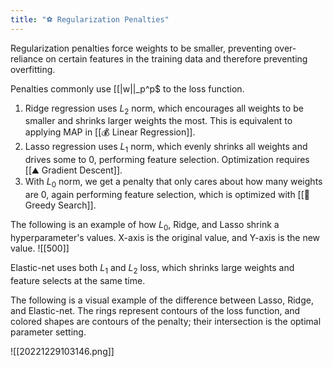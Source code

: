```yaml
---
title: "⚽️ Regularization Penalties"
---
```

Regularization penalties force weights to be smaller, preventing over-reliance on certain features in the training data and therefore preventing overfitting.

Penalties commonly use [[|w||_p^p$ to the loss function.
1. Ridge regression uses $L_2$ norm, which encourages all weights to be smaller and shrinks larger weights the most. This is equivalent to applying MAP in [[💰 Linear Regression]].
2. Lasso regression uses $L_1$ norm, which evenly shrinks all weights and drives some to $0$, performing feature selection. Optimization requires [[⛰️ Gradient Descent]].
3. With $L_0$ norm, we get a penalty that only cares about how many weights are $0$, again performing feature selection, which is optimized with [[🔎 Greedy Search]].

The following is an example of how $L_0$, Ridge, and Lasso shrink a hyperparameter's values. X-axis is the original value, and Y-axis is the new value.
![[500]]

Elastic-net uses both $L_1$ and $L_2$ loss, which shrinks large weights and feature selects at the same time.

The following is a visual example of the difference between Lasso, Ridge, and Elastic-net. The rings represent contours of the loss function, and colored shapes are contours of the penalty; their intersection is the optimal parameter setting.

![[20221229103146.png]]